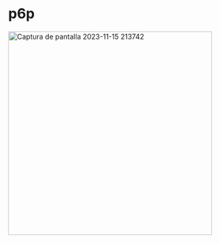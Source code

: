 # p6p
<img width="413" alt="Captura de pantalla 2023-11-15 213742" src="https://github.com/jrzinohe/p6p/assets/150485228/88e880a6-de77-422b-9b37-6fa87a6e8f78">
